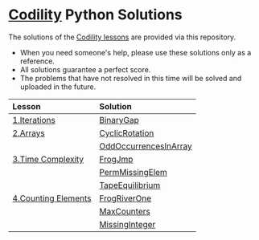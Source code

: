 <a href="https://app.codility.com/programmers/">Codility</a> Python Solutions
=====

The solutions of the <a href="https://app.codility.com/programmers/">Codility lessons</a> are provided via this repository.  
* When you need someone's help, please use these solutions only as a reference.  
* All solutions guarantee a perfect score.
* The problems that have not resolved in this time will be solved and uploaded in the future.

|Lesson|Solution|
|:---|:---|
|<a href="https://app.codility.com/programmers/lessons/1-iterations/">1.Iterations</a>|<a href="https://medium.com/@young200405/codility-lesson-01-binarygap-df4f303d77aa">BinaryGap</a>|
|<a href="https://app.codility.com/programmers/lessons/2-arrays/">2.Arrays</a>|<a href="https://medium.com/@young200405/codility-lesson-02-1-cyclicrotation-5d177f8ef064">CyclicRotation</a>|
||<a href="https://medium.com/@young200405/codility-lesson-02-2-oddoccurrencesinarray-ec5098a83f43">OddOccurrencesInArray</a>|
|<a href="https://app.codility.com/programmers/lessons/3-time_complexity/">3.Time Complexity</a>|<a href="https://medium.com/@young200405/codility-lesson-03-1-frogjmp-31b44303156e">FrogJmp</a>|
||<a href="https://medium.com/@young200405/codility-lesson-03-2-permmissingelem-5154660bae2a">PermMissingElem</a>|
||<a href="https://medium.com/@young200405/codility-lesson-03-3-tapeequilibrium-8c8d8fb6e5c0">TapeEquilibrium</a>|
|<a href="https://app.codility.com/programmers/lessons/4-counting_elements/">4.Counting Elements</a>|<a href="https://medium.com/@young200405/codility-lesson-04-1-frogriverone-ad89e58572e0">FrogRiverOne</a>|
||<a href="https://medium.com/@young200405/codility-lesson-04-2-maxcounters-1c2101df32f9">MaxCounters</a>|
||<a href="https://medium.com/@young200405/codility-lesson-04-3-missinginteger-249f4f638e72">MissingInteger</a>|

